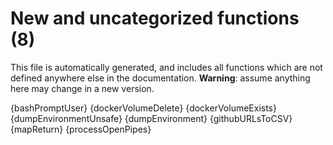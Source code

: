 # New and uncategorized functions (8)

This file is automatically generated, and includes all functions which are not defined anywhere else in the documentation. **Warning**: assume anything here may change in a new version.

{bashPromptUser}
{dockerVolumeDelete}
{dockerVolumeExists}
{dumpEnvironmentUnsafe}
{dumpEnvironment}
{githubURLsToCSV}
{mapReturn}
{processOpenPipes}
